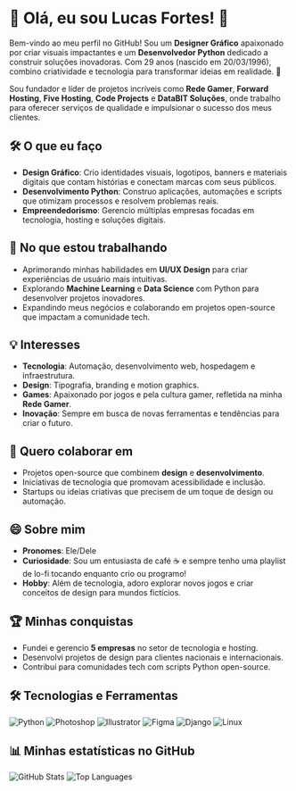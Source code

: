 # 👋 Olá, eu sou Lucas Fortes! 🚀

Bem-vindo ao meu perfil no GitHub! Sou um **Designer Gráfico** apaixonado por criar visuais impactantes e um **Desenvolvedor Python** dedicado a construir soluções inovadoras. Com 29 anos (nascido em 20/03/1996), combino criatividade e tecnologia para transformar ideias em realidade. 🌟

Sou fundador e líder de projetos incríveis como **Rede Gamer**, **Forward Hosting**, **Five Hosting**, **Code Projects** e **DataBIT Soluções**, onde trabalho para oferecer serviços de qualidade e impulsionar o sucesso dos meus clientes.

## 🛠️ O que eu faço
- **Design Gráfico**: Crio identidades visuais, logotipos, banners e materiais digitais que contam histórias e conectam marcas com seus públicos.
- **Desenvolvimento Python**: Construo aplicações, automações e scripts que otimizam processos e resolvem problemas reais.
- **Empreendedorismo**: Gerencio múltiplas empresas focadas em tecnologia, hosting e soluções digitais.

## 🌱 No que estou trabalhando
- Aprimorando minhas habilidades em **UI/UX Design** para criar experiências de usuário mais intuitivas.
- Explorando **Machine Learning** e **Data Science** com Python para desenvolver projetos inovadores.
- Expandindo meus negócios e colaborando em projetos open-source que impactam a comunidade tech.

## 💡 Interesses
- **Tecnologia**: Automação, desenvolvimento web, hospedagem e infraestrutura.
- **Design**: Tipografia, branding e motion graphics.
- **Games**: Apaixonado por jogos e pela cultura gamer, refletida na minha **Rede Gamer**.
- **Inovação**: Sempre em busca de novas ferramentas e tendências para criar o futuro.

## 🤝 Quero colaborar em
- Projetos open-source que combinem **design** e **desenvolvimento**.
- Iniciativas de tecnologia que promovam acessibilidade e inclusão.
- Startups ou ideias criativas que precisem de um toque de design ou automação.

## 😄 Sobre mim
- **Pronomes**: Ele/Dele
- **Curiosidade**: Sou um entusiasta de café ☕ e sempre tenho uma playlist de lo-fi tocando enquanto crio ou programo!
- **Hobby**: Além de tecnologia, adoro explorar novos jogos e criar conceitos de design para mundos fictícios.

## 🏆 Minhas conquistas
- Fundei e gerencio **5 empresas** no setor de tecnologia e hosting.
- Desenvolvi projetos de design para clientes nacionais e internacionais.
- Contribuí para comunidades tech com scripts Python open-source.

## 🛠️ Tecnologias e Ferramentas
<p align="left">
  <img src="https://img.shields.io/badge/Python-3776AB?style=flat&logo=python&logoColor=white" alt="Python" />
  <img src="https://img.shields.io/badge/Photoshop-31A8FF?style=flat&logo=adobe-photoshop&logoColor=white" alt="Photoshop" />
  <img src="https://img.shields.io/badge/Illustrator-FF9A00?style=flat&logo=adobe-illustrator&logoColor=white" alt="Illustrator" />
  <img src="https://img.shields.io/badge/Figma-F24E1E?style=flat&logo=figma&logoColor=white" alt="Figma" />
  <img src="https://img.shields.io/badge/Django-092E20?style=flat&logo=django&logoColor=white" alt="Django" />
  <img src="https://img.shields.io/badge/Linux-FCC624?style=flat&logo=linux&logoColor=black" alt="Linux" />
</p>

## 📊 Minhas estatísticas no GitHub
![GitHub Stats](https://github-readme-stats.vercel.app/api?username=LucasDesignerF&show_icons=true&theme=radical)
![Top Languages](https://github-readme-stats.vercel.app/api/top-langs/?username=LucasDesignerF&layout=compact&theme=radical)

<!---
LucasDesignerF/LucasDesignerF é um repositório ✨ especial ✨ porque contém este README.md, que reflete minha jornada como designer e desenvolvedor. Clique em "Preview" para ver as mudanças!
--->
